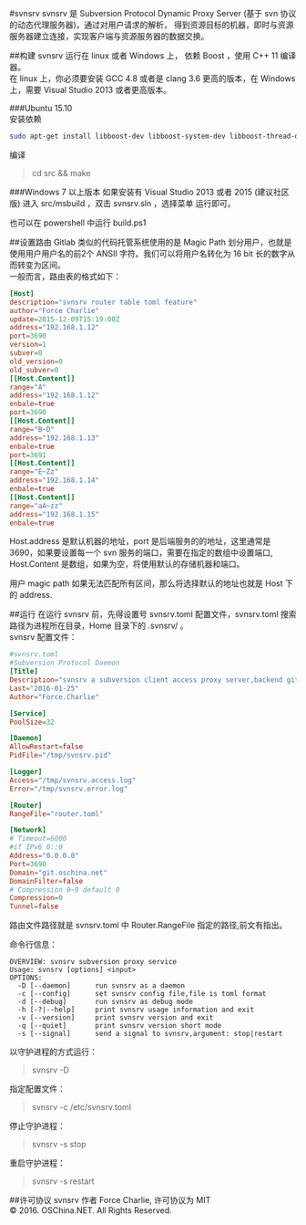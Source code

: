 #svnsrv
svnsrv 是 Subversion Protocol Dynamic Proxy Server (基于 svn 协议的动态代理服务器)，通过对用户请求的解析，
得到资源目标的机器，即时与资源服务器建立连接，实现客户端与资源服务器的数据交换。

##构建
svnsrv 运行在 linux 或者 Windows 上， 依赖 Boost ，使用 C++ 11 编译器。  
在 linux 上，你必须要安装 GCC 4.8 或者是 clang 3.6 更高的版本，在 Windows 上，需要 Visual Studio 2013 或者更高版本。   

###Ubuntu 15.10     
安装依赖      
```sh
sudo apt-get install libboost-dev libboost-system-dev libboost-thread-dev
```
编译    
>cd src && make

###Windows 7 以上版本
如果安装有 Visual Studio 2013 或者 2015 (建议社区版) 进入 src/msbuild ，双击 svnsrv.sln ，选择菜单 运行即可。

也可以在 powershell 中运行 build.ps1

##设置路由
Gitlab 类似的代码托管系统使用的是 Magic Path 划分用户，也就是使用用户用户名的前2个 ANSII 字符。我们可以将用户名转化为 16 bit 长的数字从而转变为区间。           
一般而言，路由表的格式如下：          
```toml
[Host]
description="svnsrv router table toml feature"
author="Force Charlie"
update=2015-12-09T15:19:00Z
address="192.168.1.12"
port=3690
version=1
subver=0
old_version=0
old_subver=0
[[Host.Content]]
range="A"
address="192.168.1.12"
enbale=true
port=3690
[[Host.Content]]
range="B~D"
address="192.168.1.13"
enbale=true
port=3691
[[Host.Content]]
range="E~Zz"
address="192.168.1.14"
enbale=true
[[Host.Content]]
range="aA~zz"
address="192.168.1.15"
enbale=true
```

Host.address 是默认机器的地址，port 是后端服务的的地址，这里通常是3690，如果要设置每一个 svn 服务的端口，需要在指定的数组中设置端口,
Host.Content 是数组，如果为空，将使用默认的存储机器和端口。

用户 magic path 如果无法匹配所有区间，那么将选择默认的地址也就是 Host 下的 address.         

##运行
在运行 svnsrv 前，先得设置号 svnsrv.toml 配置文件，svnsrv.toml 搜索路径为进程所在目录，Home 目录下的 .svnsrv/ 。    
svnsrv 配置文件：   
```toml
#svnsrv.toml
#Subversion Protocol Daemon
[Title]
Description="svnsrv a subversion client access proxy server,backend git repository"
Last="2016-01-25"
Author="Force.Charlie"

[Service]
PoolSize=32

[Daemon]
AllowRestart=false
PidFile="/tmp/svnsrv.pid"

[Logger]
Access="/tmp/svnsrv.access.log"
Error="/tmp/svnsrv.error.log"

[Router]
RangeFile="router.toml"

[Network]
# Timeout=6000
#if IPv6 0::0
Address="0.0.0.0"
Port=3690
Domain="git.oschina.net"
DomainFilter=false
# Compression 0~9 default 0
Compression=0
Tunnel=false

```
路由文件路径就是 svnsrv.toml 中 Router.RangeFile 指定的路径,前文有指出。

命令行信息：    
```
OVERVIEW: svnsrv subversion proxy service
Usage: svnsrv [options] <input>
OPTIONS:
  -D [--daemon]      run svnsrv as a daemon
  -c [--config]      set svnsrv config file,file is toml format
  -d [--debug]       run svnsrv as debug mode
  -h [-?|--help]     print svnsrv usage information and exit
  -v [--version]     print svnsrv version and exit
  -q [--quiet]       print svnsrv version short mode
  -s [--signal]      send a signal to svnsrv,argument: stop|restart
```

以守护进程的方式运行：      
>svnsrv -D

指定配置文件：    
>svnsrv -c /etc/svnsrv.toml

停止守护进程：
>svnsrv -s stop

重启守护进程：   
>svnsrv -s restart

##许可协议
svnsrv 作者 Force Charlie, 许可协议为 MIT       
© 2016. OSChina.NET. All Rights Reserved.    
